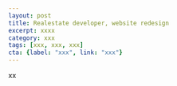 ```yaml
---
layout: post
title: Realestate developer, website redesign
excerpt: xxxx
category: xxx
tags: [xxx, xxx, xxx]
cta: {label: "xxx", link: "xxx"}
---
```


xx